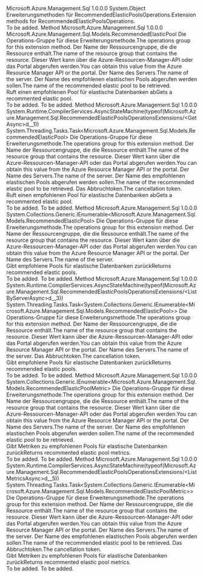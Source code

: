 <Type Name="RecommendedElasticPoolsOperationsExtensions" FullName="Microsoft.Azure.Management.Sql.RecommendedElasticPoolsOperationsExtensions">
  <TypeSignature Language="C#" Value="public static class RecommendedElasticPoolsOperationsExtensions" />
  <TypeSignature Language="ILAsm" Value=".class public auto ansi abstract sealed beforefieldinit RecommendedElasticPoolsOperationsExtensions extends System.Object" />
  <TypeSignature Language="DocId" Value="T:Microsoft.Azure.Management.Sql.RecommendedElasticPoolsOperationsExtensions" />
  <TypeSignature Language="VB.NET" Value="Public Module RecommendedElasticPoolsOperationsExtensions" />
  <TypeSignature Language="F#" Value="type RecommendedElasticPoolsOperationsExtensions = class" />
  <AssemblyInfo>
    <AssemblyName>Microsoft.Azure.Management.Sql</AssemblyName>
    <AssemblyVersion>1.0.0.0</AssemblyVersion>
  </AssemblyInfo>
  <Base>
    <BaseTypeName>System.Object</BaseTypeName>
  </Base>
  <Interfaces />
  <Docs>
    <summary>
            <span data-ttu-id="3b27a-101">Erweiterungsmethoden für RecommendedElasticPoolsOperations.</span><span class="sxs-lookup"><span data-stu-id="3b27a-101">Extension methods for RecommendedElasticPoolsOperations.</span></span>
            </summary>
    <remarks>To be added.</remarks>
  </Docs>
  <Members>
    <Member MemberName="Get">
      <MemberSignature Language="C#" Value="public static Microsoft.Azure.Management.Sql.Models.RecommendedElasticPool Get (this Microsoft.Azure.Management.Sql.IRecommendedElasticPoolsOperations operations, string resourceGroupName, string serverName, string recommendedElasticPoolName);" />
      <MemberSignature Language="ILAsm" Value=".method public static hidebysig class Microsoft.Azure.Management.Sql.Models.RecommendedElasticPool Get(class Microsoft.Azure.Management.Sql.IRecommendedElasticPoolsOperations operations, string resourceGroupName, string serverName, string recommendedElasticPoolName) cil managed" />
      <MemberSignature Language="DocId" Value="M:Microsoft.Azure.Management.Sql.RecommendedElasticPoolsOperationsExtensions.Get(Microsoft.Azure.Management.Sql.IRecommendedElasticPoolsOperations,System.String,System.String,System.String)" />
      <MemberSignature Language="VB.NET" Value="&lt;Extension()&gt;&#xA;Public Function Get (operations As IRecommendedElasticPoolsOperations, resourceGroupName As String, serverName As String, recommendedElasticPoolName As String) As RecommendedElasticPool" />
      <MemberSignature Language="F#" Value="static member Get : Microsoft.Azure.Management.Sql.IRecommendedElasticPoolsOperations * string * string * string -&gt; Microsoft.Azure.Management.Sql.Models.RecommendedElasticPool" Usage="Microsoft.Azure.Management.Sql.RecommendedElasticPoolsOperationsExtensions.Get (operations, resourceGroupName, serverName, recommendedElasticPoolName)" />
      <MemberType>Method</MemberType>
      <AssemblyInfo>
        <AssemblyName>Microsoft.Azure.Management.Sql</AssemblyName>
        <AssemblyVersion>1.0.0.0</AssemblyVersion>
      </AssemblyInfo>
      <ReturnValue>
        <ReturnType>Microsoft.Azure.Management.Sql.Models.RecommendedElasticPool</ReturnType>
      </ReturnValue>
      <Parameters>
        <Parameter Name="operations" Type="Microsoft.Azure.Management.Sql.IRecommendedElasticPoolsOperations" RefType="this" />
        <Parameter Name="resourceGroupName" Type="System.String" />
        <Parameter Name="serverName" Type="System.String" />
        <Parameter Name="recommendedElasticPoolName" Type="System.String" />
      </Parameters>
      <Docs>
        <param name="operations">
            <span data-ttu-id="3b27a-102">Die Operations-Gruppe für diese Erweiterungsmethode.</span><span class="sxs-lookup"><span data-stu-id="3b27a-102">The operations group for this extension method.</span></span>
            </param>
        <param name="resourceGroupName">
            <span data-ttu-id="3b27a-103">Der Name der Ressourcengruppe, die die Ressource enthält.</span><span class="sxs-lookup"><span data-stu-id="3b27a-103">The name of the resource group that contains the resource.</span></span> <span data-ttu-id="3b27a-104">Dieser Wert kann über die Azure-Ressourcen-Manager-API oder das Portal abgerufen werden.</span><span class="sxs-lookup"><span data-stu-id="3b27a-104">You can obtain this value from the Azure Resource Manager API or the portal.</span></span>
            </param>
        <param name="serverName">
            <span data-ttu-id="3b27a-105">Der Name des Servers.</span><span class="sxs-lookup"><span data-stu-id="3b27a-105">The name of the server.</span></span>
            </param>
        <param name="recommendedElasticPoolName">
            <span data-ttu-id="3b27a-106">Der Name des empfohlenen elastischen Pools abgerufen werden sollen.</span><span class="sxs-lookup"><span data-stu-id="3b27a-106">The name of the recommended elastic pool to be retrieved.</span></span>
            </param>
        <summary>
            <span data-ttu-id="3b27a-107">Ruft einen empfohlenen Pool für elastische Datenbanken ab</span><span class="sxs-lookup"><span data-stu-id="3b27a-107">Gets a recommented elastic pool.</span></span>
            </summary>
        <returns>To be added.</returns>
        <remarks>To be added.</remarks>
      </Docs>
    </Member>
    <Member MemberName="GetAsync">
      <MemberSignature Language="C#" Value="public static System.Threading.Tasks.Task&lt;Microsoft.Azure.Management.Sql.Models.RecommendedElasticPool&gt; GetAsync (this Microsoft.Azure.Management.Sql.IRecommendedElasticPoolsOperations operations, string resourceGroupName, string serverName, string recommendedElasticPoolName, System.Threading.CancellationToken cancellationToken = null);" />
      <MemberSignature Language="ILAsm" Value=".method public static hidebysig class System.Threading.Tasks.Task`1&lt;class Microsoft.Azure.Management.Sql.Models.RecommendedElasticPool&gt; GetAsync(class Microsoft.Azure.Management.Sql.IRecommendedElasticPoolsOperations operations, string resourceGroupName, string serverName, string recommendedElasticPoolName, valuetype System.Threading.CancellationToken cancellationToken) cil managed" />
      <MemberSignature Language="DocId" Value="M:Microsoft.Azure.Management.Sql.RecommendedElasticPoolsOperationsExtensions.GetAsync(Microsoft.Azure.Management.Sql.IRecommendedElasticPoolsOperations,System.String,System.String,System.String,System.Threading.CancellationToken)" />
      <MemberSignature Language="F#" Value="static member GetAsync : Microsoft.Azure.Management.Sql.IRecommendedElasticPoolsOperations * string * string * string * System.Threading.CancellationToken -&gt; System.Threading.Tasks.Task&lt;Microsoft.Azure.Management.Sql.Models.RecommendedElasticPool&gt;" Usage="Microsoft.Azure.Management.Sql.RecommendedElasticPoolsOperationsExtensions.GetAsync (operations, resourceGroupName, serverName, recommendedElasticPoolName, cancellationToken)" />
      <MemberType>Method</MemberType>
      <AssemblyInfo>
        <AssemblyName>Microsoft.Azure.Management.Sql</AssemblyName>
        <AssemblyVersion>1.0.0.0</AssemblyVersion>
      </AssemblyInfo>
      <Attributes>
        <Attribute>
          <AttributeName>System.Runtime.CompilerServices.AsyncStateMachine(typeof(Microsoft.Azure.Management.Sql.RecommendedElasticPoolsOperationsExtensions/&lt;GetAsync&gt;d__1))</AttributeName>
        </Attribute>
      </Attributes>
      <ReturnValue>
        <ReturnType>System.Threading.Tasks.Task&lt;Microsoft.Azure.Management.Sql.Models.RecommendedElasticPool&gt;</ReturnType>
      </ReturnValue>
      <Parameters>
        <Parameter Name="operations" Type="Microsoft.Azure.Management.Sql.IRecommendedElasticPoolsOperations" RefType="this" />
        <Parameter Name="resourceGroupName" Type="System.String" />
        <Parameter Name="serverName" Type="System.String" />
        <Parameter Name="recommendedElasticPoolName" Type="System.String" />
        <Parameter Name="cancellationToken" Type="System.Threading.CancellationToken" />
      </Parameters>
      <Docs>
        <param name="operations">
            <span data-ttu-id="3b27a-108">Die Operations-Gruppe für diese Erweiterungsmethode.</span><span class="sxs-lookup"><span data-stu-id="3b27a-108">The operations group for this extension method.</span></span>
            </param>
        <param name="resourceGroupName">
            <span data-ttu-id="3b27a-109">Der Name der Ressourcengruppe, die die Ressource enthält.</span><span class="sxs-lookup"><span data-stu-id="3b27a-109">The name of the resource group that contains the resource.</span></span> <span data-ttu-id="3b27a-110">Dieser Wert kann über die Azure-Ressourcen-Manager-API oder das Portal abgerufen werden.</span><span class="sxs-lookup"><span data-stu-id="3b27a-110">You can obtain this value from the Azure Resource Manager API or the portal.</span></span>
            </param>
        <param name="serverName">
            <span data-ttu-id="3b27a-111">Der Name des Servers.</span><span class="sxs-lookup"><span data-stu-id="3b27a-111">The name of the server.</span></span>
            </param>
        <param name="recommendedElasticPoolName">
            <span data-ttu-id="3b27a-112">Der Name des empfohlenen elastischen Pools abgerufen werden sollen.</span><span class="sxs-lookup"><span data-stu-id="3b27a-112">The name of the recommended elastic pool to be retrieved.</span></span>
            </param>
        <param name="cancellationToken">
            <span data-ttu-id="3b27a-113">Das Abbruchtoken.</span><span class="sxs-lookup"><span data-stu-id="3b27a-113">The cancellation token.</span></span>
            </param>
        <summary>
            <span data-ttu-id="3b27a-114">Ruft einen empfohlenen Pool für elastische Datenbanken ab</span><span class="sxs-lookup"><span data-stu-id="3b27a-114">Gets a recommented elastic pool.</span></span>
            </summary>
        <returns>To be added.</returns>
        <remarks>To be added.</remarks>
      </Docs>
    </Member>
    <Member MemberName="ListByServer">
      <MemberSignature Language="C#" Value="public static System.Collections.Generic.IEnumerable&lt;Microsoft.Azure.Management.Sql.Models.RecommendedElasticPool&gt; ListByServer (this Microsoft.Azure.Management.Sql.IRecommendedElasticPoolsOperations operations, string resourceGroupName, string serverName);" />
      <MemberSignature Language="ILAsm" Value=".method public static hidebysig class System.Collections.Generic.IEnumerable`1&lt;class Microsoft.Azure.Management.Sql.Models.RecommendedElasticPool&gt; ListByServer(class Microsoft.Azure.Management.Sql.IRecommendedElasticPoolsOperations operations, string resourceGroupName, string serverName) cil managed" />
      <MemberSignature Language="DocId" Value="M:Microsoft.Azure.Management.Sql.RecommendedElasticPoolsOperationsExtensions.ListByServer(Microsoft.Azure.Management.Sql.IRecommendedElasticPoolsOperations,System.String,System.String)" />
      <MemberSignature Language="VB.NET" Value="&lt;Extension()&gt;&#xA;Public Function ListByServer (operations As IRecommendedElasticPoolsOperations, resourceGroupName As String, serverName As String) As IEnumerable(Of RecommendedElasticPool)" />
      <MemberSignature Language="F#" Value="static member ListByServer : Microsoft.Azure.Management.Sql.IRecommendedElasticPoolsOperations * string * string -&gt; seq&lt;Microsoft.Azure.Management.Sql.Models.RecommendedElasticPool&gt;" Usage="Microsoft.Azure.Management.Sql.RecommendedElasticPoolsOperationsExtensions.ListByServer (operations, resourceGroupName, serverName)" />
      <MemberType>Method</MemberType>
      <AssemblyInfo>
        <AssemblyName>Microsoft.Azure.Management.Sql</AssemblyName>
        <AssemblyVersion>1.0.0.0</AssemblyVersion>
      </AssemblyInfo>
      <ReturnValue>
        <ReturnType>System.Collections.Generic.IEnumerable&lt;Microsoft.Azure.Management.Sql.Models.RecommendedElasticPool&gt;</ReturnType>
      </ReturnValue>
      <Parameters>
        <Parameter Name="operations" Type="Microsoft.Azure.Management.Sql.IRecommendedElasticPoolsOperations" RefType="this" />
        <Parameter Name="resourceGroupName" Type="System.String" />
        <Parameter Name="serverName" Type="System.String" />
      </Parameters>
      <Docs>
        <param name="operations">
            <span data-ttu-id="3b27a-115">Die Operations-Gruppe für diese Erweiterungsmethode.</span><span class="sxs-lookup"><span data-stu-id="3b27a-115">The operations group for this extension method.</span></span>
            </param>
        <param name="resourceGroupName">
            <span data-ttu-id="3b27a-116">Der Name der Ressourcengruppe, die die Ressource enthält.</span><span class="sxs-lookup"><span data-stu-id="3b27a-116">The name of the resource group that contains the resource.</span></span> <span data-ttu-id="3b27a-117">Dieser Wert kann über die Azure-Ressourcen-Manager-API oder das Portal abgerufen werden.</span><span class="sxs-lookup"><span data-stu-id="3b27a-117">You can obtain this value from the Azure Resource Manager API or the portal.</span></span>
            </param>
        <param name="serverName">
            <span data-ttu-id="3b27a-118">Der Name des Servers.</span><span class="sxs-lookup"><span data-stu-id="3b27a-118">The name of the server.</span></span>
            </param>
        <summary>
            <span data-ttu-id="3b27a-119">Gibt empfohlene Pools für elastische Datenbanken zurück</span><span class="sxs-lookup"><span data-stu-id="3b27a-119">Returns recommended elastic pools.</span></span>
            </summary>
        <returns>To be added.</returns>
        <remarks>To be added.</remarks>
      </Docs>
    </Member>
    <Member MemberName="ListByServerAsync">
      <MemberSignature Language="C#" Value="public static System.Threading.Tasks.Task&lt;System.Collections.Generic.IEnumerable&lt;Microsoft.Azure.Management.Sql.Models.RecommendedElasticPool&gt;&gt; ListByServerAsync (this Microsoft.Azure.Management.Sql.IRecommendedElasticPoolsOperations operations, string resourceGroupName, string serverName, System.Threading.CancellationToken cancellationToken = null);" />
      <MemberSignature Language="ILAsm" Value=".method public static hidebysig class System.Threading.Tasks.Task`1&lt;class System.Collections.Generic.IEnumerable`1&lt;class Microsoft.Azure.Management.Sql.Models.RecommendedElasticPool&gt;&gt; ListByServerAsync(class Microsoft.Azure.Management.Sql.IRecommendedElasticPoolsOperations operations, string resourceGroupName, string serverName, valuetype System.Threading.CancellationToken cancellationToken) cil managed" />
      <MemberSignature Language="DocId" Value="M:Microsoft.Azure.Management.Sql.RecommendedElasticPoolsOperationsExtensions.ListByServerAsync(Microsoft.Azure.Management.Sql.IRecommendedElasticPoolsOperations,System.String,System.String,System.Threading.CancellationToken)" />
      <MemberSignature Language="F#" Value="static member ListByServerAsync : Microsoft.Azure.Management.Sql.IRecommendedElasticPoolsOperations * string * string * System.Threading.CancellationToken -&gt; System.Threading.Tasks.Task&lt;seq&lt;Microsoft.Azure.Management.Sql.Models.RecommendedElasticPool&gt;&gt;" Usage="Microsoft.Azure.Management.Sql.RecommendedElasticPoolsOperationsExtensions.ListByServerAsync (operations, resourceGroupName, serverName, cancellationToken)" />
      <MemberType>Method</MemberType>
      <AssemblyInfo>
        <AssemblyName>Microsoft.Azure.Management.Sql</AssemblyName>
        <AssemblyVersion>1.0.0.0</AssemblyVersion>
      </AssemblyInfo>
      <Attributes>
        <Attribute>
          <AttributeName>System.Runtime.CompilerServices.AsyncStateMachine(typeof(Microsoft.Azure.Management.Sql.RecommendedElasticPoolsOperationsExtensions/&lt;ListByServerAsync&gt;d__3))</AttributeName>
        </Attribute>
      </Attributes>
      <ReturnValue>
        <ReturnType>System.Threading.Tasks.Task&lt;System.Collections.Generic.IEnumerable&lt;Microsoft.Azure.Management.Sql.Models.RecommendedElasticPool&gt;&gt;</ReturnType>
      </ReturnValue>
      <Parameters>
        <Parameter Name="operations" Type="Microsoft.Azure.Management.Sql.IRecommendedElasticPoolsOperations" RefType="this" />
        <Parameter Name="resourceGroupName" Type="System.String" />
        <Parameter Name="serverName" Type="System.String" />
        <Parameter Name="cancellationToken" Type="System.Threading.CancellationToken" />
      </Parameters>
      <Docs>
        <param name="operations">
            <span data-ttu-id="3b27a-120">Die Operations-Gruppe für diese Erweiterungsmethode.</span><span class="sxs-lookup"><span data-stu-id="3b27a-120">The operations group for this extension method.</span></span>
            </param>
        <param name="resourceGroupName">
            <span data-ttu-id="3b27a-121">Der Name der Ressourcengruppe, die die Ressource enthält.</span><span class="sxs-lookup"><span data-stu-id="3b27a-121">The name of the resource group that contains the resource.</span></span> <span data-ttu-id="3b27a-122">Dieser Wert kann über die Azure-Ressourcen-Manager-API oder das Portal abgerufen werden.</span><span class="sxs-lookup"><span data-stu-id="3b27a-122">You can obtain this value from the Azure Resource Manager API or the portal.</span></span>
            </param>
        <param name="serverName">
            <span data-ttu-id="3b27a-123">Der Name des Servers.</span><span class="sxs-lookup"><span data-stu-id="3b27a-123">The name of the server.</span></span>
            </param>
        <param name="cancellationToken">
            <span data-ttu-id="3b27a-124">Das Abbruchtoken.</span><span class="sxs-lookup"><span data-stu-id="3b27a-124">The cancellation token.</span></span>
            </param>
        <summary>
            <span data-ttu-id="3b27a-125">Gibt empfohlene Pools für elastische Datenbanken zurück</span><span class="sxs-lookup"><span data-stu-id="3b27a-125">Returns recommended elastic pools.</span></span>
            </summary>
        <returns>To be added.</returns>
        <remarks>To be added.</remarks>
      </Docs>
    </Member>
    <Member MemberName="ListMetrics">
      <MemberSignature Language="C#" Value="public static System.Collections.Generic.IEnumerable&lt;Microsoft.Azure.Management.Sql.Models.RecommendedElasticPoolMetric&gt; ListMetrics (this Microsoft.Azure.Management.Sql.IRecommendedElasticPoolsOperations operations, string resourceGroupName, string serverName, string recommendedElasticPoolName);" />
      <MemberSignature Language="ILAsm" Value=".method public static hidebysig class System.Collections.Generic.IEnumerable`1&lt;class Microsoft.Azure.Management.Sql.Models.RecommendedElasticPoolMetric&gt; ListMetrics(class Microsoft.Azure.Management.Sql.IRecommendedElasticPoolsOperations operations, string resourceGroupName, string serverName, string recommendedElasticPoolName) cil managed" />
      <MemberSignature Language="DocId" Value="M:Microsoft.Azure.Management.Sql.RecommendedElasticPoolsOperationsExtensions.ListMetrics(Microsoft.Azure.Management.Sql.IRecommendedElasticPoolsOperations,System.String,System.String,System.String)" />
      <MemberSignature Language="VB.NET" Value="&lt;Extension()&gt;&#xA;Public Function ListMetrics (operations As IRecommendedElasticPoolsOperations, resourceGroupName As String, serverName As String, recommendedElasticPoolName As String) As IEnumerable(Of RecommendedElasticPoolMetric)" />
      <MemberSignature Language="F#" Value="static member ListMetrics : Microsoft.Azure.Management.Sql.IRecommendedElasticPoolsOperations * string * string * string -&gt; seq&lt;Microsoft.Azure.Management.Sql.Models.RecommendedElasticPoolMetric&gt;" Usage="Microsoft.Azure.Management.Sql.RecommendedElasticPoolsOperationsExtensions.ListMetrics (operations, resourceGroupName, serverName, recommendedElasticPoolName)" />
      <MemberType>Method</MemberType>
      <AssemblyInfo>
        <AssemblyName>Microsoft.Azure.Management.Sql</AssemblyName>
        <AssemblyVersion>1.0.0.0</AssemblyVersion>
      </AssemblyInfo>
      <ReturnValue>
        <ReturnType>System.Collections.Generic.IEnumerable&lt;Microsoft.Azure.Management.Sql.Models.RecommendedElasticPoolMetric&gt;</ReturnType>
      </ReturnValue>
      <Parameters>
        <Parameter Name="operations" Type="Microsoft.Azure.Management.Sql.IRecommendedElasticPoolsOperations" RefType="this" />
        <Parameter Name="resourceGroupName" Type="System.String" />
        <Parameter Name="serverName" Type="System.String" />
        <Parameter Name="recommendedElasticPoolName" Type="System.String" />
      </Parameters>
      <Docs>
        <param name="operations">
            <span data-ttu-id="3b27a-126">Die Operations-Gruppe für diese Erweiterungsmethode.</span><span class="sxs-lookup"><span data-stu-id="3b27a-126">The operations group for this extension method.</span></span>
            </param>
        <param name="resourceGroupName">
            <span data-ttu-id="3b27a-127">Der Name der Ressourcengruppe, die die Ressource enthält.</span><span class="sxs-lookup"><span data-stu-id="3b27a-127">The name of the resource group that contains the resource.</span></span> <span data-ttu-id="3b27a-128">Dieser Wert kann über die Azure-Ressourcen-Manager-API oder das Portal abgerufen werden.</span><span class="sxs-lookup"><span data-stu-id="3b27a-128">You can obtain this value from the Azure Resource Manager API or the portal.</span></span>
            </param>
        <param name="serverName">
            <span data-ttu-id="3b27a-129">Der Name des Servers.</span><span class="sxs-lookup"><span data-stu-id="3b27a-129">The name of the server.</span></span>
            </param>
        <param name="recommendedElasticPoolName">
            <span data-ttu-id="3b27a-130">Der Name des empfohlenen elastischen Pools abgerufen werden sollen.</span><span class="sxs-lookup"><span data-stu-id="3b27a-130">The name of the recommended elastic pool to be retrieved.</span></span>
            </param>
        <summary>
            <span data-ttu-id="3b27a-131">Gibt Metriken zu empfohlenen Pools für elastische Datenbanken zurück</span><span class="sxs-lookup"><span data-stu-id="3b27a-131">Returns recommented elastic pool metrics.</span></span>
            </summary>
        <returns>To be added.</returns>
        <remarks>To be added.</remarks>
      </Docs>
    </Member>
    <Member MemberName="ListMetricsAsync">
      <MemberSignature Language="C#" Value="public static System.Threading.Tasks.Task&lt;System.Collections.Generic.IEnumerable&lt;Microsoft.Azure.Management.Sql.Models.RecommendedElasticPoolMetric&gt;&gt; ListMetricsAsync (this Microsoft.Azure.Management.Sql.IRecommendedElasticPoolsOperations operations, string resourceGroupName, string serverName, string recommendedElasticPoolName, System.Threading.CancellationToken cancellationToken = null);" />
      <MemberSignature Language="ILAsm" Value=".method public static hidebysig class System.Threading.Tasks.Task`1&lt;class System.Collections.Generic.IEnumerable`1&lt;class Microsoft.Azure.Management.Sql.Models.RecommendedElasticPoolMetric&gt;&gt; ListMetricsAsync(class Microsoft.Azure.Management.Sql.IRecommendedElasticPoolsOperations operations, string resourceGroupName, string serverName, string recommendedElasticPoolName, valuetype System.Threading.CancellationToken cancellationToken) cil managed" />
      <MemberSignature Language="DocId" Value="M:Microsoft.Azure.Management.Sql.RecommendedElasticPoolsOperationsExtensions.ListMetricsAsync(Microsoft.Azure.Management.Sql.IRecommendedElasticPoolsOperations,System.String,System.String,System.String,System.Threading.CancellationToken)" />
      <MemberSignature Language="F#" Value="static member ListMetricsAsync : Microsoft.Azure.Management.Sql.IRecommendedElasticPoolsOperations * string * string * string * System.Threading.CancellationToken -&gt; System.Threading.Tasks.Task&lt;seq&lt;Microsoft.Azure.Management.Sql.Models.RecommendedElasticPoolMetric&gt;&gt;" Usage="Microsoft.Azure.Management.Sql.RecommendedElasticPoolsOperationsExtensions.ListMetricsAsync (operations, resourceGroupName, serverName, recommendedElasticPoolName, cancellationToken)" />
      <MemberType>Method</MemberType>
      <AssemblyInfo>
        <AssemblyName>Microsoft.Azure.Management.Sql</AssemblyName>
        <AssemblyVersion>1.0.0.0</AssemblyVersion>
      </AssemblyInfo>
      <Attributes>
        <Attribute>
          <AttributeName>System.Runtime.CompilerServices.AsyncStateMachine(typeof(Microsoft.Azure.Management.Sql.RecommendedElasticPoolsOperationsExtensions/&lt;ListMetricsAsync&gt;d__5))</AttributeName>
        </Attribute>
      </Attributes>
      <ReturnValue>
        <ReturnType>System.Threading.Tasks.Task&lt;System.Collections.Generic.IEnumerable&lt;Microsoft.Azure.Management.Sql.Models.RecommendedElasticPoolMetric&gt;&gt;</ReturnType>
      </ReturnValue>
      <Parameters>
        <Parameter Name="operations" Type="Microsoft.Azure.Management.Sql.IRecommendedElasticPoolsOperations" RefType="this" />
        <Parameter Name="resourceGroupName" Type="System.String" />
        <Parameter Name="serverName" Type="System.String" />
        <Parameter Name="recommendedElasticPoolName" Type="System.String" />
        <Parameter Name="cancellationToken" Type="System.Threading.CancellationToken" />
      </Parameters>
      <Docs>
        <param name="operations">
            <span data-ttu-id="3b27a-132">Die Operations-Gruppe für diese Erweiterungsmethode.</span><span class="sxs-lookup"><span data-stu-id="3b27a-132">The operations group for this extension method.</span></span>
            </param>
        <param name="resourceGroupName">
            <span data-ttu-id="3b27a-133">Der Name der Ressourcengruppe, die die Ressource enthält.</span><span class="sxs-lookup"><span data-stu-id="3b27a-133">The name of the resource group that contains the resource.</span></span> <span data-ttu-id="3b27a-134">Dieser Wert kann über die Azure-Ressourcen-Manager-API oder das Portal abgerufen werden.</span><span class="sxs-lookup"><span data-stu-id="3b27a-134">You can obtain this value from the Azure Resource Manager API or the portal.</span></span>
            </param>
        <param name="serverName">
            <span data-ttu-id="3b27a-135">Der Name des Servers.</span><span class="sxs-lookup"><span data-stu-id="3b27a-135">The name of the server.</span></span>
            </param>
        <param name="recommendedElasticPoolName">
            <span data-ttu-id="3b27a-136">Der Name des empfohlenen elastischen Pools abgerufen werden sollen.</span><span class="sxs-lookup"><span data-stu-id="3b27a-136">The name of the recommended elastic pool to be retrieved.</span></span>
            </param>
        <param name="cancellationToken">
            <span data-ttu-id="3b27a-137">Das Abbruchtoken.</span><span class="sxs-lookup"><span data-stu-id="3b27a-137">The cancellation token.</span></span>
            </param>
        <summary>
            <span data-ttu-id="3b27a-138">Gibt Metriken zu empfohlenen Pools für elastische Datenbanken zurück</span><span class="sxs-lookup"><span data-stu-id="3b27a-138">Returns recommented elastic pool metrics.</span></span>
            </summary>
        <returns>To be added.</returns>
        <remarks>To be added.</remarks>
      </Docs>
    </Member>
  </Members>
</Type>